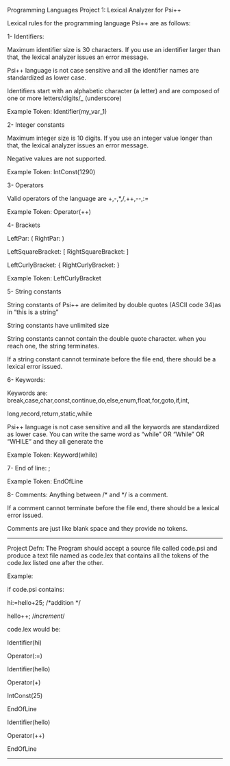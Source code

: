 Programming Languages Project 1: Lexical Analyzer for Psi++ 

Lexical rules for the programming language Psi++ are as follows: 

1- Identifiers:  

Maximum identifier size is 30 characters. If you use an identifier larger than that, the lexical analyzer issues an error message. 

Psi++ language is not case sensitive and all the identifier names are standardized as lower case. 

Identifiers start with an alphabetic character (a letter) and are composed of one or more letters/digits/_ (underscore) 

Example Token: Identifier(my_var_1) 

2- Integer constants 

Maximum integer size is 10 digits. If you use an integer value longer than that, the lexical analyzer issues an error message. 

Negative values are not supported. 

Example Token: IntConst(1290) 

3- Operators 

Valid operators of the language are +,-,*,/,++,--,:= 

Example Token: Operator(++) 

4- Brackets 

 LeftPar: (       			RightPar: ) 

LeftSquareBracket: [		RightSquareBracket: ] 

LeftCurlyBracket:  {		RightCurlyBracket:  } 

Example Token: LeftCurlyBracket 

5- String constants 

String constants of Psi++ are delimited by double quotes (ASCII code 34)as in “this is a string” 

String constants have unlimited size 

String constants cannot contain the double quote character. when you reach one, the string terminates. 

If a string constant cannot terminate before the file end, there should be a lexical error issued.  

6- Keywords: 

Keywords are: break,case,char,const,continue,do,else,enum,float,for,goto,if,int, 

long,record,return,static,while 

Psi++ language is not case sensitive and all the keywords are standardized as lower case. You can write the same word as “while” OR “While” OR “WHILE” and they all generate the  

Example Token: Keyword(while) 

7- End of line:  ; 

Example Token: EndOfLine 

8- Comments: Anything between /* and */ is a comment. 

If a comment cannot terminate before the file end, there should be a lexical error issued. 

Comments are just like blank space and they provide no tokens. 

------------------------------------------------------------------------ 

 

Project Defn: The Program should accept a source file called code.psi and produce a text file named as code.lex that contains all the tokens of the code.lex listed one after the other. 

Example: 

if code.psi contains: 

hi:=hello+25; /*addition */ 

hello++; /*increment*/ 

code.lex would be: 

Identifier(hi) 

Operator(:=) 

Identifier(hello) 

Operator(+) 

IntConst(25) 

EndOfLine 

Identifier(hello) 

Operator(++) 

EndOfLine  

--------------------------------------------------------------------------------------------------------------------------------------- 
